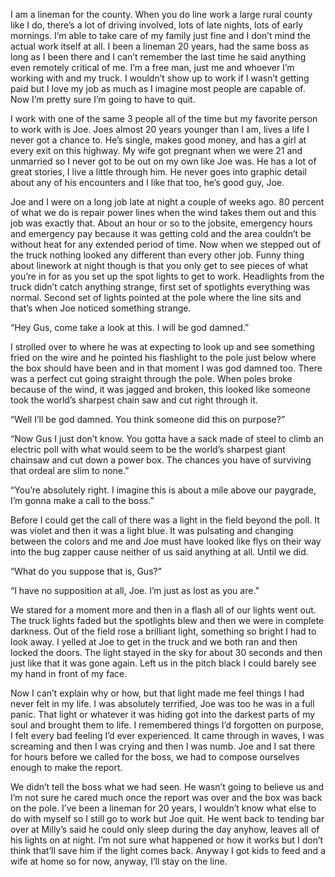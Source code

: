  

I am a lineman for the county. When you do line work a large rural county like I do, there’s a lot of driving involved, lots of late nights, lots of early mornings. I’m able to take care of my family just fine and I don’t mind the actual work itself at all. I been a lineman 20 years, had the same boss as long as I been there and I can’t remember the last time he said anything even remotely critical of me. I’m a free man, just me and whoever I’m working with and my truck. I wouldn’t show up to work if I wasn’t getting paid but I love my job as much as I imagine most people are capable of. Now I’m pretty sure I’m going to have to quit. 

I work with one of the same 3 people all of the time but my favorite person to work with is Joe. Joes almost 20 years younger than I am, lives a life I never got a chance to. He’s single, makes good money, and has a girl at every exit on this highway. My wife got pregnant when we were 21 and unmarried so I never got to be out on my own like Joe was. He has a lot of great stories, I live a little through him. He never goes into graphic detail about any of his encounters and I like that too, he’s good guy, Joe. 

Joe and I were on a long job late at night a couple of weeks ago. 80 percent of what we do is repair power lines when the wind takes them out and this job was exactly that. About an hour or so to the jobsite, emergency hours and emergency pay because it was getting cold and the area couldn’t be without heat for any extended period of time. Now when we stepped out of the truck nothing looked any different than every other job. Funny thing about linework at night though is that you only get to see pieces of what you’re in for as you set up the spot lights to get to work. Headlights from the truck didn’t catch anything strange, first set of spotlights everything was normal. Second set of lights pointed at the pole where the line sits and that’s when Joe noticed something strange. 

“Hey Gus, come take a look at this. I will be god damned.”

I strolled over to where he was at expecting to look up and see something fried on the wire and he pointed his flashlight to the pole just below where the box should have been and in that moment I was god damned too. There was a perfect cut going straight through the pole. When poles broke because of the wind, it was jagged and broken, this looked like someone took the world’s sharpest chain saw and cut right through it. 

“Well I’ll be god damned. You think someone did this on purpose?”

“Now Gus I just don’t know. You gotta have a sack made of steel to climb an electric poll with what would seem to be the world’s sharpest giant chainsaw and cut down a power box. The chances you have of surviving that ordeal are slim to none.”

“You’re absolutely right. I imagine this is about a mile above our paygrade, I’m gonna make a call to the boss.”

Before I could get the call of there was a light in the field beyond the poll. It was violet and then it was a light blue. It was pulsating and changing between the colors and me and Joe must have looked like flys on their way into the bug zapper cause neither of us said anything at all. Until we did. 

“What do you suppose that is, Gus?”

“I have no supposition at all, Joe. I’m just as lost as you are.”

We stared for a moment more and then in a flash all of our lights went out. The truck lights faded but the spotlights blew and then we were in complete darkness. Out of the field rose a brilliant light, something so bright I had to look away. I yelled at Joe to get in the truck and we both ran and then locked the doors. The light stayed in the sky for about 30 seconds and then just like that it was gone again. Left us in the pitch black I could barely see my hand in front of my face. 

Now I can’t explain why or how, but that light made me feel things I had never felt in my life. I was absolutely terrified, Joe was too he was in a full panic. That light or whatever it was hiding got into the darkest parts of my soul and brought them to life. I remembered things I’d forgotten on purpose, I felt every bad feeling I’d ever experienced. It came through in waves, I was screaming and then I was crying and then I was numb. Joe and I sat there for hours before we called for the boss, we had to compose ourselves enough to make the report. 

We didn’t tell the boss what we had seen. He wasn’t going to believe us and I’m not sure he cared much once the report was over and the box was back on the pole. I’ve been a lineman for 20 years, I wouldn’t know what else to do with myself so I still go to work but Joe quit. He went back to tending bar over at Milly’s said he could only sleep during the day anyhow, leaves all of his lights on at night. I’m not sure what happened or how it works but I don’t think that’ll save him if the light comes back. Anyway I got kids to feed and a wife at home so for now, anyway, I’ll stay on the line.